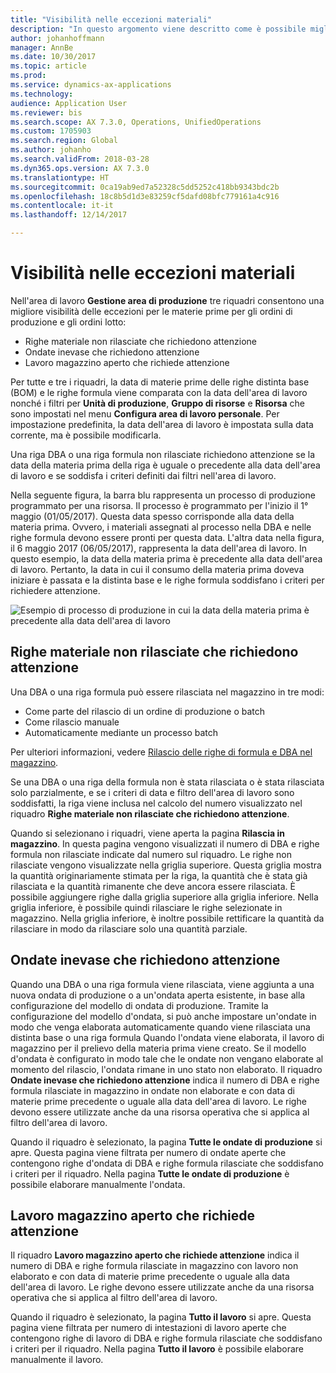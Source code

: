 ```yaml
---
title: "Visibilità nelle eccezioni materiali"
description: "In questo argomento viene descritto come è possibile migliorare la visibilità delle eccezioni per le materie prime per gli ordini di produzione e gli ordini batch."
author: johanhoffmann
manager: AnnBe
ms.date: 10/30/2017
ms.topic: article
ms.prod: 
ms.service: dynamics-ax-applications
ms.technology: 
audience: Application User
ms.reviewer: bis
ms.search.scope: AX 7.3.0, Operations, UnifiedOperations
ms.custom: 1705903
ms.search.region: Global
ms.author: johanho
ms.search.validFrom: 2018-03-28
ms.dyn365.ops.version: AX 7.3.0
ms.translationtype: HT
ms.sourcegitcommit: 0ca19ab9ed7a52328c5dd5252c418bb9343bdc2b
ms.openlocfilehash: 18c8b5d1d3e83259cf5dafd08bfc779161a4c916
ms.contentlocale: it-it
ms.lasthandoff: 12/14/2017

---
```

# <a name="visibility-into-material-exceptions"></a>Visibilità nelle eccezioni materiali

Nell'area di lavoro **Gestione area di produzione** tre riquadri consentono una migliore visibilità delle eccezioni per le materie prime per gli ordini di produzione e gli ordini lotto:

- Righe materiale non rilasciate che richiedono attenzione
- Ondate inevase che richiedono attenzione
- Lavoro magazzino aperto che richiede attenzione

Per tutte e tre i riquadri, la data di materie prime delle righe distinta base (BOM) e le righe formula viene comparata con la data dell'area di lavoro nonché i filtri per **Unità di produzione**, **Gruppo di risorse** e **Risorsa** che sono impostati nel menu **Configura area di lavoro personale**. Per impostazione predefinita, la data dell'area di lavoro è impostata sulla data corrente, ma è possibile modificarla.

Una riga DBA o una riga formula non rilasciate richiedono attenzione se la data della materia prima della riga è uguale o precedente alla data dell'area di lavoro e se soddisfa i criteri definiti dai filtri nell'area di lavoro.

Nella seguente figura, la barra blu rappresenta un processo di produzione programmato per una risorsa. Il processo è programmato per l'inizio il 1° maggio (01/05/2017). Questa data spesso corrisponde alla data della materia prima. Ovvero, i materiali assegnati al processo nella DBA e nelle righe formula devono essere pronti per questa data. L'altra data nella figura, il 6 maggio 2017 (06/05/2017), rappresenta la data dell'area di lavoro. In questo esempio, la data della materia prima è precedente alla data dell'area di lavoro. Pertanto, la data in cui il consumo della materia prima doveva iniziare è passata e la distinta base e le righe formula soddisfano i criteri per richiedere attenzione.

![Esempio di processo di produzione in cui la data della materia prima è precedente alla data dell'area di lavoro](./media/improved-visibility.png)

## <a name="unreleased-material-lines-needing-attention"></a>Righe materiale non rilasciate che richiedono attenzione

Una DBA o una riga formula può essere rilasciata nel magazzino in tre modi:

- Come parte del rilascio di un ordine di produzione o batch
- Come rilascio manuale
- Automaticamente mediante un processo batch

Per ulteriori informazioni, vedere [Rilascio delle righe di formula e DBA nel magazzino](releasing-bom-and-formula-lines-to-warehouse.md). 

Se una DBA o una riga della formula non è stata rilasciata o è stata rilasciata solo parzialmente, e se i criteri di data e filtro dell'area di lavoro sono soddisfatti, la riga viene inclusa nel calcolo del numero visualizzato nel riquadro **Righe materiale non rilasciate che richiedono attenzione**.

Quando si selezionano i riquadri, viene aperta la pagina **Rilascia in magazzino**. In questa pagina vengono visualizzati il numero di DBA e righe formula non rilasciate indicate dal numero sul riquadro. Le righe non rilasciate vengono visualizzate nella griglia superiore. Questa griglia mostra la quantità originariamente stimata per la riga, la quantità che è stata già rilasciata e la quantità rimanente che deve ancora essere rilasciata. È possibile aggiungere righe dalla griglia superiore alla griglia inferiore. Nella griglia inferiore, è possibile quindi rilasciare le righe selezionate in magazzino. Nella griglia inferiore, è inoltre possibile rettificare la quantità da rilasciare in modo da rilasciare solo una quantità parziale.

## <a name="unprocessed-waves-needing-attention"></a>Ondate inevase che richiedono attenzione

Quando una DBA o una riga formula viene rilasciata, viene aggiunta a una nuova ondata di produzione o a un'ondata aperta esistente, in base alla configurazione del modello di ondata di produzione. Tramite la configurazione del modello d'ondata, si può anche impostare un'ondate in modo che venga elaborata automaticamente quando viene rilasciata una distinta base o una riga formula Quando l'ondata viene elaborata, il lavoro di magazzino per il prelievo della materia prima viene creato. Se il modello d'ondata è configurato in modo tale che le ondate non vengano elaborate al momento del rilascio, l'ondata rimane in uno stato non elaborato. Il riquadro **Ondate inevase che richiedono attenzione** indica il numero di DBA e righe formula rilasciate in magazzino in ondate non elaborate e con data di materie prime precedente o uguale alla data dell'area di lavoro. Le righe devono essere utilizzate anche da una risorsa operativa che si applica al filtro dell'area di lavoro.

Quando il riquadro è selezionato, la pagina **Tutte le ondate di produzione** si apre. Questa pagina viene filtrata per numero di ondate aperte che contengono righe d'ondata di DBA e righe formula rilasciate che soddisfano i criteri per il riquadro. Nella pagina **Tutte le ondate di produzione** è possibile elaborare manualmente l'ondata.

## <a name="open-warehouse-work-needing-attention"></a>Lavoro magazzino aperto che richiede attenzione

Il riquadro **Lavoro magazzino aperto che richiede attenzione** indica il numero di DBA e righe formula rilasciate in magazzino con lavoro non elaborato e con data di materie prime precedente o uguale alla data dell'area di lavoro. Le righe devono essere utilizzate anche da una risorsa operativa che si applica al filtro dell'area di lavoro.

Quando il riquadro è selezionato, la pagina **Tutto il lavoro** si apre. Questa pagina viene filtrata per numero di intestazioni di lavoro aperte che contengono righe di lavoro di DBA e righe formula rilasciate che soddisfano i criteri per il riquadro. Nella pagina **Tutto il lavoro** è possibile elaborare manualmente il lavoro.


